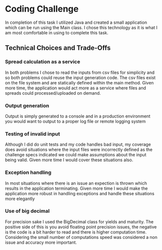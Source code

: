 # Coding Challenge

In completion of this task I utilized Java and created a small application which can be run using the Main class.  I chose this technology as it is what I am most comfortable in using to complete this task.

## Technical Choices and Trade-Offs

### Spread calculation as a service
In both problems I chose to read the inputs from csv files for simplicity and so both problems could reuse the input generation code.  The csv files exist on the file system and are statically defined within the main method.  Given more time, the application would act more as a service where files and spreads could processed/uploaded on demand.

### Output generation
Output is simply generated to a console and in a production environment you would want to output to a proper log file or remote logging system

### Testing of invalid input
Although I did do unit tests and my code handles bad input, my coverage does avoid situations where the input files were incorrectly defined as the challenge specs indicated we could make assumptions about the input being valid.  Given more time I would cover these situations also.  

### Exception handling
In most situations where there is an issue an expection is thrown which results in the application terminating.  Given more time I would make the application more robust in handling exceptions and handle these situations more elegantly

### Use of big decimal
For precision sake I used the BigDecimal class for yields and maturity.  The positive side of this is you avoid floating point precision issues, the negative is the code is a bit harder to read and there is higher computation time.  Considering the small number of computations speed was considered a non issue and accuracy more important.



